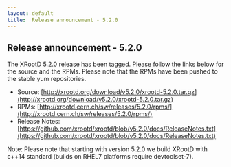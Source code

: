 ```yaml
---
layout: default
title:  Release announcement - 5.2.0
---
```


Release announcement - 5.2.0
-----------------------------

The XRootD 5.2.0 release has been tagged. Please follow the links
below for the source and the RPMs. Please note that the RPMs have been pushed
to the stable yum repositories.

 * Source: [http://xrootd.org/download/v5.2.0/xrootd-5.2.0.tar.gz](http://xrootd.org/download/v5.2.0/xrootd-5.2.0.tar.gz)
 * RPMs: [http://xrootd.cern.ch/sw/releases/5.2.0/rpms/](http://xrootd.cern.ch/sw/releases/5.2.0/rpms/)
 * Release Notes: [https://github.com/xrootd/xrootd/blob/v5.2.0/docs/ReleaseNotes.txt](https://github.com/xrootd/xrootd/blob/v5.2.0/docs/ReleaseNotes.txt)

Note: Please note that starting with version 5.2.0 we build XRootD with c++14 standard (builds on RHEL7 platforms require devtoolset-7).
